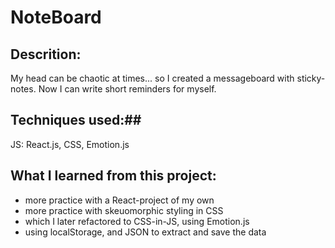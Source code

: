 # NoteBoard

## Descrition: ##
My head can be chaotic at times... so I created a messageboard with sticky-notes. Now I can write short reminders for myself.

## Techniques used:##
JS: React.js, CSS, Emotion.js

## What I learned from this project: ##
* more practice with a React-project of my own
* more practice with skeuomorphic styling in CSS
* which I later refactored to CSS-in-JS, using Emotion.js
* using localStorage, and JSON to extract and save the data
